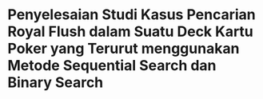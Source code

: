 # Penyelesaian Studi Kasus Pencarian Royal Flush dalam Suatu Deck Kartu Poker yang Terurut menggunakan Metode Sequential Search dan Binary Search


